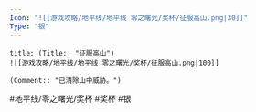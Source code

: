 ```yaml
---
Icon: "![[游戏攻略/地平线/地平线 零之曙光/奖杯/征服高山.png|30]]"
Type: "银"
---
```

```ad-common-silver-trophy
title: (Title:: "征服高山")
![[游戏攻略/地平线/地平线 零之曙光/奖杯/征服高山.png|100]]

(Comment:: "已清除山中威胁。")
```

#地平线/零之曙光/奖杯 #奖杯 #银

